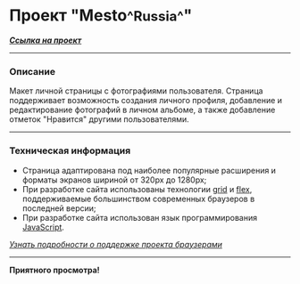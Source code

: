 # Проект "Mesto<font size = 5>^Russia^</font>"
***[Cсылка на проект](https://loner789.github.io/mesto/index.html)***
___
### Описание
Макет личной страницы с фотографиями пользователя.
Страница поддерживает возможность создания личного профиля, добавление и редактирование фотографий в личном альбоме, а также добавление отметок "Нравится" другими пользователями.
___
### Техническая информация
* Страница адаптирована под наиболее популярные расширения и форматы экранов шириной от 320px до 1280px;
* При разработке сайта использованы технологии [grid](https://developer.mozilla.org/ru/docs/Web/CSS/CSS_Grid_Layout/Basic_Concepts_of_Grid_Layout) и [flex](https://developer.mozilla.org/ru/docs/Learn/CSS/CSS_layout/Flexbox), поддерживаемые большинством современных браузеров в последней версии;
* При разработке сайта использован язык программирования [JavaScript](https://ru.wikipedia.org/wiki/JavaScript).

*[Узнать подробности о поддержке проекта браузерами](https://caniuse.com/?search=grid)*
___

**Приятного просмотра!**